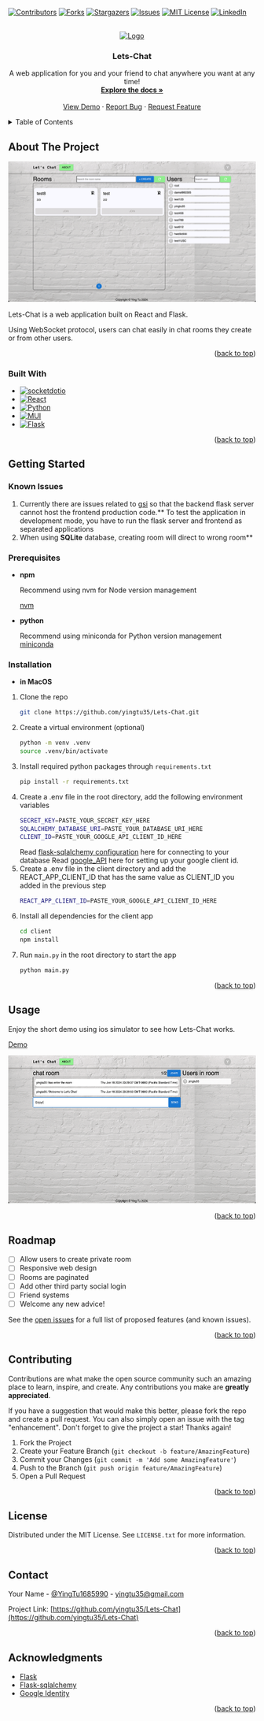 <!-- Improved compatibility of back to top link: See: https://github.com/othneildrew/Best-README-Template/pull/73 -->
<a name="readme-top"></a>
<!--
*** Thanks for checking out the Best-README-Template. If you have a suggestion
*** that would make this better, please fork the repo and create a pull request
*** or simply open an issue with the tag "enhancement".
*** Don't forget to give the project a star!
*** Thanks again! Now go create something AMAZING! :D
-->



<!-- PROJECT SHIELDS -->
<!--
*** I'm using markdown "reference style" links for readability.
*** Reference links are enclosed in brackets [ ] instead of parentheses ( ).
*** See the bottom of this document for the declaration of the reference variables
*** for contributors-url, forks-url, etc. This is an optional, concise syntax you may use.
*** https://www.markdownguide.org/basic-syntax/#reference-style-links
-->
[![Contributors][contributors-shield]][contributors-url]
[![Forks][forks-shield]][forks-url]
[![Stargazers][stars-shield]][stars-url]
[![Issues][issues-shield]][issues-url]
[![MIT License][license-shield]][license-url]
[![LinkedIn][linkedin-shield]][linkedin-url]



<!-- PROJECT LOGO -->
<br />
<div align="center">
  <a href="https://github.com/yingtu35/Lets-Chat">
    <img src="assets/login.png" alt="Logo" width="300">
  </a>

<h3 align="center">Lets-Chat</h3>

  <p align="center">
    A web application for you and your friend to chat anywhere you want at any time!
    <br />
    <a href="https://github.com/yingtu35/Lets-Chat"><strong>Explore the docs »</strong></a>
    <br />
    <br />
    <a href="https://github.com/yingtu35/Lets-Chat">View Demo</a>
    ·
    <a href="https://github.com/yingtu35/Lets-Chat/issues">Report Bug</a>
    ·
    <a href="https://github.com/yingtu35/Lets-Chat/issues">Request Feature</a>
  </p>
</div>



<!-- TABLE OF CONTENTS -->
<details>
  <summary>Table of Contents</summary>
  <ol>
    <li>
      <a href="#about-the-project">About The Project</a>
      <ul>
        <li><a href="#built-with">Built With</a></li>
      </ul>
    </li>
    <li>
      <a href="#getting-started">Getting Started</a>
      <ul>
        <li><a href="#prerequisites">Prerequisites</a></li>
        <li><a href="#installation">Installation</a></li>
      </ul>
    </li>
    <li><a href="#usage">Usage</a></li>
    <li><a href="#roadmap">Roadmap</a></li>
    <li><a href="#contributing">Contributing</a></li>
    <li><a href="#license">License</a></li>
    <li><a href="#contact">Contact</a></li>
    <li><a href="#acknowledgments">Acknowledgments</a></li>
  </ol>
</details>



<!-- ABOUT THE PROJECT -->
## About The Project

<div align="center">
  <img src="assets/home.png" alt="product_image">
</div>

Lets-Chat is a web application built on React and Flask.

Using WebSocket protocol, users can chat easily in chat rooms they create or from other users.


<p align="right">(<a href="#readme-top">back to top</a>)</p>



### Built With

* [![socketdotio][socketdotio.com]][socketdotio-url]
* [![React][React.js]][React-url]
* [![Python][Python.org]][Python-url]
* [![MUI][MUI.com]][MUI-url]
* [![Flask][Flask.org]][Flask-url]

<p align="right">(<a href="#readme-top">back to top</a>)</p>



<!-- GETTING STARTED -->
## Getting Started

### Known Issues
1. Currently there are issues related to [gsi](https://developers.google.com/identity/gsi/web/reference/js-reference#google.accounts.id.renderButton) so that the backend flask server cannot host the frontend production code.** 
To test the application in development mode, you have to run the flask server and frontend as separated applications
1. When using **SQLite** database, creating room will direct to wrong room**

### Prerequisites

* **npm**
  
  Recommend using nvm for Node version management

  [nvm][nvm-url]
* **python**
  
  Recommend using miniconda for Python version management
  [miniconda][miniconda-url]

### Installation
* **in MacOS**
1. Clone the repo
   ```sh
   git clone https://github.com/yingtu35/Lets-Chat.git
   ```
2. Create a virtual environment (optional)
   ```sh
   python -m venv .venv
   source .venv/bin/activate
   ```
3. Install required python packages through `requirements.txt`
   ```sh
   pip install -r requirements.txt
   ```
4. Create a .env file in the root directory, add the following environment variables
    ```sh
    SECRET_KEY=PASTE_YOUR_SECRET_KEY_HERE
    SQLALCHEMY_DATABASE_URI=PASTE_YOUR_DATABASE_URI_HERE
    CLIENT_ID=PASTE_YOUR_GOOGLE_API_CLIENT_ID_HERE
    ```
    Read [flask-sqlalchemy configuration][sqlalchemy-url] here for connecting to your database
    Read [google_API][google_API-url] here for setting up your google client id.
5. Create a .env file in the client directory and add the REACT_APP_CLIENT_ID that has the same value as CLIENT_ID you added in the previous step
   ```sh
   REACT_APP_CLIENT_ID=PASTE_YOUR_GOOGLE_API_CLIENT_ID_HERE
   ```
6. Install all dependencies for the client app
   ```sh
   cd client
   npm install
   ```
7. Run `main.py` in the root directory to start the app
   ```sh
   python main.py
   ```

<p align="right">(<a href="#readme-top">back to top</a>)</p>



<!-- USAGE EXAMPLES -->
## Usage

Enjoy the short demo using ios simulator to see how Lets-Chat works.

[Demo][demo-url]
<div align="center">
  <img src="assets/room.png" height="300" alt="product_image">
</div>

<!-- 
[![Lets-Chat demo](images/video%20thumbnail.png)](http://www.youtube.com/watch?v=MnJX33HtIVE "Lets-Chat demo") -->

<p align="right">(<a href="#readme-top">back to top</a>)</p>



<!-- ROADMAP -->
## Roadmap

- [ ] Allow users to create private room
- [ ] Responsive web design
- [ ] Rooms are paginated
- [ ] Add other third party social login
- [ ] Friend systems
- [ ] Welcome any new advice!
    <!-- - [ ] Nested Feature -->

See the [open issues](https://github.com/yingtu35/Lets-Chat/issues) for a full list of proposed features (and known issues).

<p align="right">(<a href="#readme-top">back to top</a>)</p>



<!-- CONTRIBUTING -->
## Contributing

Contributions are what make the open source community such an amazing place to learn, inspire, and create. Any contributions you make are **greatly appreciated**.

If you have a suggestion that would make this better, please fork the repo and create a pull request. You can also simply open an issue with the tag "enhancement".
Don't forget to give the project a star! Thanks again!

1. Fork the Project
2. Create your Feature Branch (`git checkout -b feature/AmazingFeature`)
3. Commit your Changes (`git commit -m 'Add some AmazingFeature'`)
4. Push to the Branch (`git push origin feature/AmazingFeature`)
5. Open a Pull Request

<p align="right">(<a href="#readme-top">back to top</a>)</p>



<!-- LICENSE -->
## License

Distributed under the MIT License. See `LICENSE.txt` for more information.

<p align="right">(<a href="#readme-top">back to top</a>)</p>



<!-- CONTACT -->
## Contact

Your Name - [@YingTu1685990](https://twitter.com/YingTu1685990) - yingtu35@gmail.com

Project Link: [https://github.com/yingtu35/Lets-Chat](https://github.com/yingtu35/Lets-Chat)

<p align="right">(<a href="#readme-top">back to top</a>)</p>



<!-- ACKNOWLEDGMENTS -->
## Acknowledgments

* [Flask](https://flask.palletsprojects.com/en/2.3.x/)
* [Flask-sqlalchemy](https://flask-sqlalchemy.palletsprojects.com/en/3.0.x/)
* [Google Identity](https://developers.google.com/identity/gsi/web/guides/overview)
<!-- * []()
* []() -->

<p align="right">(<a href="#readme-top">back to top</a>)</p>



<!-- MARKDOWN LINKS & IMAGES -->
<!-- https://www.markdownguide.org/basic-syntax/#reference-style-links -->
[contributors-shield]: https://img.shields.io/github/contributors/yingtu35/Lets-Chat.svg?style=for-the-badge
[contributors-url]: https://github.com/yingtu35/Lets-Chat/graphs/contributors
[forks-shield]: https://img.shields.io/github/forks/yingtu35/Lets-Chat.svg?style=for-the-badge
[forks-url]: https://github.com/yingtu35/Lets-Chat/network/members
[stars-shield]: https://img.shields.io/github/stars/yingtu35/Lets-Chat.svg?style=for-the-badge
[stars-url]: https://github.com/yingtu35/Lets-Chat/stargazers
[issues-shield]: https://img.shields.io/github/issues/yingtu35/Lets-Chat.svg?style=for-the-badge
[issues-url]: https://github.com/yingtu35/Lets-Chat/issues
[license-shield]: https://img.shields.io/github/license/yingtu35/Lets-Chat.svg?style=for-the-badge
[license-url]: https://github.com/yingtu35/Lets-Chat/blob/master/LICENSE.txt
[linkedin-shield]: https://img.shields.io/badge/-LinkedIn-black.svg?style=for-the-badge&logo=linkedin&colorB=0A66C2
[linkedin-url]: https://linkedin.com/in/yingtu
[product-screenshot]: assets/product.png
[React.js]: https://img.shields.io/badge/React-20232A?style=for-the-badge&logo=react&logoColor=61DAFB
[React-url]: https://reactjs.org/
[Flask.org]: https://img.shields.io/badge/Flask-80CAD4?style=for-the-badge&logo=Flask&logoColor=000000
[Flask-url]: https://www.Flask.com/
[Python.org]: https://img.shields.io/badge/Python-3776AB?style=for-the-badge&logo=Python&logoColor=white
[Python-url]: https://Pythonjs.com/
[socketdotio.com]: https://img.shields.io/badge/socketdotio-010101?style=for-the-badge&logo=socketdotio&logoColor=white
[socketdotio-url]: https://socketdotio.com/
[nvm-url]: https://github.com/nvm-sh/nvm
[MUI.com]: https://img.shields.io/badge/MUI-007FFF?style=for-the-badge&logo=MUI&logoColor=C21325
[MUI-url]: https://mui.com/
[demo-url]: https://youtu.be/sxBVm1fmXMI?si=QEmb5Bwd-dnhqkhz
[google_API-url]: https://developers.google.com/identity/oauth2/web/guides/get-google-api-clientid
[sqlalchemy-url]: https://flask-sqlalchemy.palletsprojects.com/en/2.x/config/
[miniconda-url]: https://docs.conda.io/projects/miniconda/en/latest/

